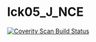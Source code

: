 # lck05_J_NCE
<a href="https://scan.coverity.com/projects/wendyzhang1121-lck05_j_nce">
  <img alt="Coverity Scan Build Status"
       src="https://scan.coverity.com/projects/9531/badge.svg"/>
</a>
